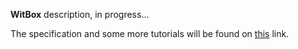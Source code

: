 <p><b>WitBox</b> description, in progress...</p>
<p>The specification and some more tutorials will be found on <a href="//witbox.ad-soft.hu">this</a> link.</p>
